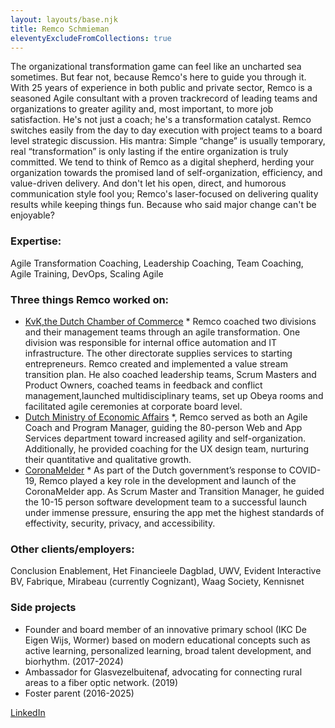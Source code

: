 ```yaml
---
layout: layouts/base.njk
title: Remco Schmieman
eleventyExcludeFromCollections: true
---
```

The organizational transformation game can feel like an uncharted sea sometimes. But fear not, because Remco's here to guide you through it. With 25 years of experience in both public and private sector, Remco is a seasoned Agile consultant with a proven trackrecord of leading teams and organizations to greater agility and, most important, to more job satisfaction. He's not just a coach; he's a transformation catalyst. 
Remco switches easily from the day to day execution with project teams to a board level strategic discussion. His mantra: Simple “change” is usually temporary,  real “transformation” is only lasting if the entire organization is truly committed. We tend to think of Remco as a digital shepherd, herding your organization towards the promised land of self-organization, efficiency, and value-driven delivery. And don't let his open, direct, and humorous communication style fool you; Remco's laser-focused on delivering quality results while keeping things fun. Because who said major change can't be enjoyable?

### Expertise: 
Agile Transformation Coaching, Leadership Coaching, Team Coaching, Agile Training, DevOps, Scaling Agile

### Three things Remco worked on:
* [KvK,the Dutch Chamber of Commerce](https://www.kvk.nl) * Remco coached two divisions and their management teams through an agile transformation. One division was responsible for internal office automation and IT infrastructure. The other directorate supplies services to starting entrepreneurs. Remco created and implemented a value stream transition plan. He also coached leadership teams, Scrum Masters and Product Owners, coached teams in feedback and conflict management,launched multidisciplinary teams, set up Obeya rooms and facilitated agile ceremonies at corporate board level.
* [Dutch Ministry of Economic Affairs](https://www.rijksoverheid.nl/ministeries/ministerie-van-economische-zaken/organisatie/diensten-en-instellingen) *, Remco served as both an Agile Coach and Program Manager, guiding the 80-person Web and App Services department toward increased agility and self-organization. Additionally, he provided coaching for the UX design team, nurturing their quantitative and qualitative growth.
* [CoronaMelder](https://www.digitaleoverheid.nl/achtergrondartikelen/coronamelder-app-nieuw-wapen-tegen-virus/) * As part of the Dutch government’s response to COVID-19, Remco played a key role in the development and launch of the CoronaMelder app. As Scrum Master and Transition Manager, he guided the 10-15 person software development team to a successful launch under immense pressure, ensuring the app met the highest standards of effectivity, security, privacy, and accessibility.


### Other clients/employers:
Conclusion Enablement, Het Financieele Dagblad, UWV, Evident Interactive BV, Fabrique, Mirabeau (currently Cognizant), Waag Society, Kennisnet

### Side projects
- Founder and board member of an innovative primary school (IKC De Eigen Wijs, Wormer) based on modern educational concepts such as active learning, personalized learning, broad talent development, and biorhythm. (2017-2024)
- Ambassador for Glasvezelbuitenaf, advocating for connecting rural areas to a fiber optic network. (2019)
- Foster parent (2016-2025)

[LinkedIn](https://www.linkedin.com/in/remcoschmieman/)
